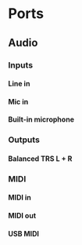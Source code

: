 # Ports
## Audio
### Inputs
#### Line in
#### Mic in
#### Built-in microphone
### Outputs
#### Balanced TRS L + R
### MIDI
#### MIDI in
#### MIDI out
#### USB MIDI